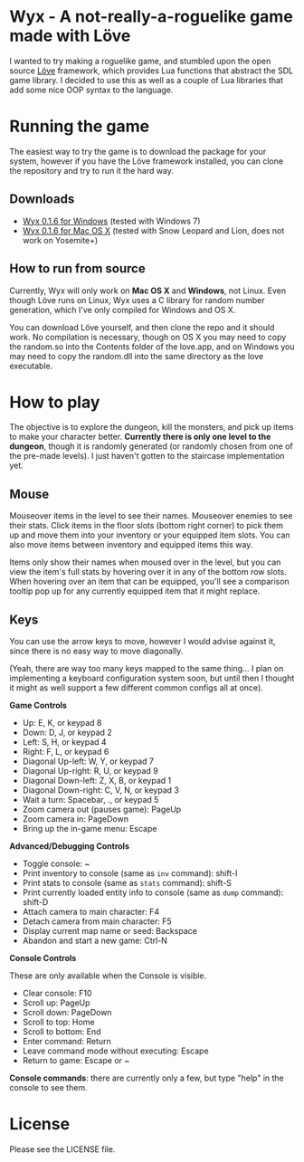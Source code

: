 # Wyx - A not-really-a-roguelike game made with Löve

I wanted to try making a roguelike game, and stumbled upon the open
source [Löve][1] framework, which provides Lua functions that abstract
the SDL game library. I decided to use this as well as a couple of Lua
libraries that add some nice OOP syntax to the language.

# Running the game

The easiest way to try the game is to download the package for your
system, however if you have the Löve framework installed, you can clone
the repository and try to run it the hard way.

## Downloads

 * [Wyx 0.1.6 for Windows][2] (tested with Windows 7)
 * [Wyx 0.1.6 for Mac OS X][3] (tested with Snow Leopard and Lion, does not work on Yosemite+)

## How to run from source

Currently, Wyx will only work on **Mac OS X** and **Windows**, not
Linux. Even though Löve runs on Linux, Wyx uses a C library for random
number generation, which I've only compiled for Windows and OS X.

You can download Löve yourself, and then clone the repo and it should
work. No compilation is necessary, though on OS X you may need to copy
the random.so into the Contents folder of the love.app, and on Windows
you may need to copy the random.dll into the same directory as the love
executable.

# How to play

The objective is to explore the dungeon, kill the monsters, and pick up
items to make your character better. **Currently there is only one level
to the dungeon**, though it is randomly generated (or randomly chosen
from one of the pre-made levels). I just haven't gotten to the staircase
implementation yet.

## Mouse

Mouseover items in the level to see their names. Mouseover enemies to
see their stats. Click items in the floor slots (bottom right corner) to
pick them up and move them into your inventory or your equipped item
slots. You can also move items between inventory and equipped items this
way.

Items only show their names when moused over in the level, but you can
view the item's full stats by hovering over it in any of the bottom row
slots. When hovering over an item that can be equipped, you'll see a
comparison tooltip pop up for any currently equipped item that it might
replace.

## Keys

You can use the arrow keys to move, however I would advise against it,
since there is no easy way to move diagonally.

(Yeah, there are way too many keys mapped to the same thing... I plan on
implementing a keyboard configuration system soon, but until then I
thought it might as well support a few different common configs all at
once).

**Game Controls**

  * Up: E, K, or keypad 8
  * Down: D, J, or keypad 2
  * Left: S, H, or keypad 4
  * Right: F, L, or keypad 6
  * Diagonal Up-left: W, Y, or keypad 7
  * Diagonal Up-right: R, U, or keypad 9
  * Diagonal Down-left: Z, X, B, or keypad 1
  * Diagonal Down-right: C, V, N, or keypad 3
  * Wait a turn: Spacebar, ., or keypad 5
  * Zoom camera out (pauses game): PageUp
  * Zoom camera in: PageDown
  * Bring up the in-game menu: Escape

**Advanced/Debugging Controls**

  * Toggle console: ~
  * Print inventory to console (same as `inv` command): shift-I
  * Print stats to console (same as `stats` command): shift-S
  * Print currently loaded entity info to console (same as `dump` command): shift-D
  * Attach camera to main character: F4
  * Detach camera from main character: F5
  * Display current map name or seed: Backspace
  * Abandon and start a new game: Ctrl-N

**Console Controls**

These are only available when the Console is visible.

  * Clear console: F10
  * Scroll up: PageUp
  * Scroll down: PageDown
  * Scroll to top: Home
  * Scroll to bottom: End
  * Enter command: Return
  * Leave command mode without executing: Escape
  * Return to game: Escape or ~

**Console commands**: there are currently only a few, but type "help" in
the console to see them.



# License

Please see the LICENSE file.

[1]: http://www.love2d.org "A 2D Game Framework for Lua"
[2]: https://dl.dropbox.com/u/635546/Wyx-0.1.6-win.zip "Download for Windows"
[3]: https://dl.dropbox.com/u/635546/Wyx-0.1.6-osx.zip "Download for OS X"
